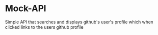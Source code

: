 # Mock-API

Simple API that searches and displays github's user's profile which when clicked links to the users github profile
